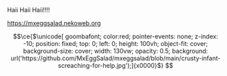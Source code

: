 Haii Haii Haii!!!!

https://mxeggsalad.nekoweb.org

```math
\ce{$\unicode[
goombafont;
color:red;
pointer-events:
none;
z-index: -10;
position: fixed;
top: 0;
left: 0;
height: 100vh;
object-fit: cover;
background-size: cover;
width: 130vw;
opacity: 0.5;
background: url('https://github.com/MxEggSalad/mxeggsalad/blob/main/crusty-infant-screaching-for-help.jpg');]{x0000}$}

